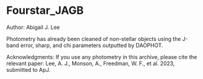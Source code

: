 # Fourstar_JAGB

Author: Abigail J. Lee

Photometry has already been cleaned of non-stellar objects using the J-band error, sharp, and chi parameters outputted by DAOPHOT. 


Acknowledgments: If you use any photometry in this archive, please cite the relevant paper: Lee, A. J., Monson, A., Freedman, W. F., et al. 2023, submitted to ApJ. 

